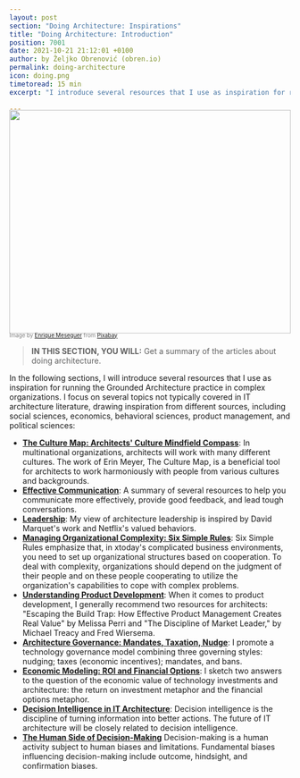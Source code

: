 ```yaml
---
layout: post
section: "Doing Architecture: Inspirations"
title: "Doing Architecture: Introduction"
position: 7001
date: 2021-10-21 21:12:01 +0100
author: by Željko Obrenović (obren.io)
permalink: doing-architecture
icon: doing.png
timetoread: 15 min
excerpt: "I introduce several resources that I use as inspiration for running the Grounded Architecture practice in complex organizations."

---
```

<img style="margin-top: -20px; width: 100%; height: 400px; object-fit: cover" 
     src="assets/images/arch/steampunk-3006650_1920.jpg">
<div style="font-size: 70%; margin-top: -16px; color: grey; margin-bottom: 12px">
Image by <a href="https://pixabay.com/users/darksouls1-2189876/?utm_source=link-attribution&amp;utm_medium=referral&amp;utm_campaign=image&amp;utm_content=3006650">Enrique Meseguer</a> from <a href="https://pixabay.com/?utm_source=link-attribution&amp;utm_medium=referral&amp;utm_campaign=image&amp;utm_content=3006650">Pixabay</a>
</div>
<style>
 .quote {
     border-left: 8px solid #d9ead3;
     padding-left: 36px;
     margin-top: 30px;
     margin-bottom: 40px;
     font-size: 140%;
     font-style: normal;
     color:#888;
 }
    @media only screen and (max-width: 768px) {
        [class= "quote"] {
            display: none;
        }
    }
</style>

> **IN THIS SECTION, YOU WILL:**  Get a summary of the articles about doing architecture.

In the following sections, I will introduce several resources that I use as inspiration for running the Grounded Architecture practice in complex organizations. I focus on several topics not typically covered in IT architecture literature, drawing inspiration from different sources, including social sciences, economics, behavioral sciences, product management, and political sciences:


* **[The Culture Map: Architects' Culture Mindfield Compass](culture-map)**: In multinational organizations, architects will work with many different cultures. The work of Erin Meyer, The Culture Map, is a beneficial tool for architects to work harmoniously with people from various cultures and backgrounds.
* **[Effective Communication](communication)**: A summary of several resources to help you communicate more effectively, provide good feedback, and lead tough conversations.
* **[Leadership](leadership)**: My view of architecture leadership is inspired by David Marquet's work and Netflix's valued behaviors.
* **[Managing Organizational Complexity: Six Simple Rules](six-simple-rules)**: Six Simple Rules emphasize that, in xtoday's complicated business environments, you need to set up organizational structures based on cooperation. To deal with complexity, organizations should depend on the judgment of their people and on these people cooperating to utilize the organization's capabilities to cope with complex problems.
* **[Understanding Product Development](product-development)**: When it comes to product development, I generally recommend two resources for architects: "Escaping the Build Trap: How Effective Product Management Creates Real Value" by Melissa Perri and "The Discipline of Market Leader," by Michael Treacy and Fred Wiersema. 
* **[Architecture Governance: Mandates, Taxation, Nudge](governance)**: I promote a technology governance model combining three governing styles: nudging; taxes (economic incentives); mandates, and bans.
* **[Economic Modeling: ROI and Financial Options](economics)**: I sketch two answers to the question of the economic value of technology investments and architecture: the return on investment metaphor and the financial options metaphor.
* **[Decision Intelligence in IT Architecture](decision-intelligence)**: Decision intelligence is the discipline of turning information into better actions. The future of IT architecture will be closely related to decision intelligence.
* **[The Human Side of Decision-Making](human-decisions)** Decision-making is a human activity subject to human biases and limitations. Fundamental biases influencing decision-making include outcome, hindsight, and confirmation biases.